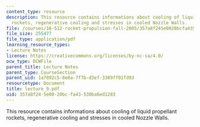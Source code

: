 ```yaml
---
content_type: resource
description: This resource contains informations about cooling of liquid propellant
  rockets, regenerative cooling and stresses in cooled Nozzle Walls.
file: /courses/16-512-rocket-propulsion-fall-2005/357a8f245e0020bcfa43530ba6ed1283_lecture_9.pdf
file_size: 255477
file_type: application/pdf
learning_resource_types:
- Lecture Notes
license: https://creativecommons.org/licenses/by-nc-sa/4.0/
ocw_type: OCWFile
parent_title: Lecture Notes
parent_type: CourseSection
parent_uid: 1a7892c5-8e6a-7f7b-d3ef-33897f01fd93
resourcetype: Document
title: lecture_9.pdf
uid: 357a8f24-5e00-20bc-fa43-530ba6ed1283
---
```

This resource contains informations about cooling of liquid propellant rockets, regenerative cooling and stresses in cooled Nozzle Walls.